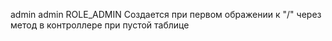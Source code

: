 admin
admin
ROLE_ADMIN
Создается при первом ображении к "/" через метод в контроллере при пустой таблице

